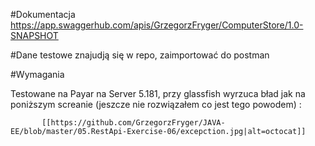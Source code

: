 
#Dokumentacja
https://app.swaggerhub.com/apis/GrzegorzFryger/ComputerStore/1.0-SNAPSHOT

#Dane testowe
znajudją się w repo, zaimportować do postman  

#Wymagania

Testowane na Payar na Server 5.181, przy glassfish wyrzuca bład jak na poniższym screanie (jeszcze nie rozwiązałem co jest tego powodem) : 
             
        
           [[https://github.com/GrzegorzFryger/JAVA-EE/blob/master/05.RestApi-Exercise-06/excepction.jpg|alt=octocat]]

